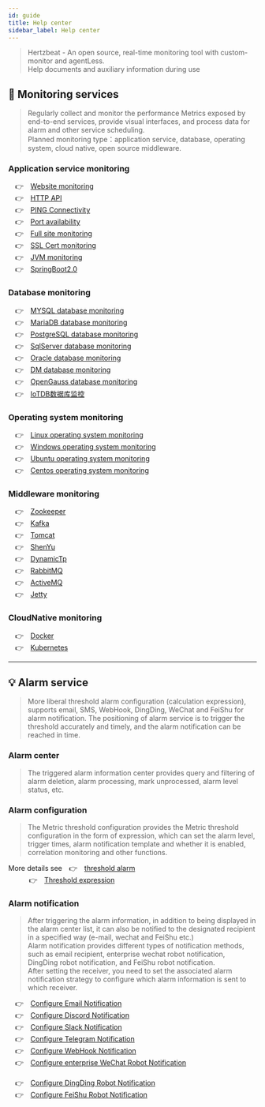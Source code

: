 ```yaml
---
id: guide  
title: Help center      
sidebar_label: Help center
---
```


> Hertzbeat - An open source, real-time monitoring tool with custom-monitor and agentLess.  
> Help documents and auxiliary information during use 

## 🔬 Monitoring services

> Regularly collect and monitor the performance Metrics exposed by end-to-end services, provide visual interfaces, and process data for alarm and other service scheduling.      
> Planned monitoring type：application service, database, operating system, cloud native, open source middleware.

### Application service monitoring 

&emsp;&#x1F449;&emsp;[Website monitoring](website) <br /> 
&emsp;&#x1F449;&emsp;[HTTP API](api) <br /> 
&emsp;&#x1F449;&emsp;[PING Connectivity](ping) <br /> 
&emsp;&#x1F449;&emsp;[Port availability](port) <br /> 
&emsp;&#x1F449;&emsp;[Full site monitoring](fullsite) <br />
&emsp;&#x1F449;&emsp;[SSL Cert monitoring](ssl_cert) <br />
&emsp;&#x1F449;&emsp;[JVM monitoring](jvm) <br />
&emsp;&#x1F449;&emsp;[SpringBoot2.0](springboot2) <br />

### Database monitoring  

&emsp;&#x1F449;&emsp;[MYSQL database monitoring](mysql) <br />
&emsp;&#x1F449;&emsp;[MariaDB database monitoring](mariadb) <br />
&emsp;&#x1F449;&emsp;[PostgreSQL database monitoring](postgresql) <br />
&emsp;&#x1F449;&emsp;[SqlServer database monitoring](sqlserver) <br />
&emsp;&#x1F449;&emsp;[Oracle database monitoring](oracle) <br />
&emsp;&#x1F449;&emsp;[DM database monitoring](dm) <br />
&emsp;&#x1F449;&emsp;[OpenGauss database monitoring](opengauss) <br />
&emsp;&#x1F449;&emsp;[IoTDB数据库监控](iotdb) <br />

### Operating system monitoring     

&emsp;&#x1F449;&emsp;[Linux operating system monitoring](linux) <br />
&emsp;&#x1F449;&emsp;[Windows operating system monitoring](windows) <br />
&emsp;&#x1F449;&emsp;[Ubuntu operating system monitoring](ubuntu) <br />
&emsp;&#x1F449;&emsp;[Centos operating system monitoring](centos) <br />

### Middleware monitoring

&emsp;&#x1F449;&emsp;[Zookeeper](zookeeper) <br />
&emsp;&#x1F449;&emsp;[Kafka](kafka) <br />
&emsp;&#x1F449;&emsp;[Tomcat](tomcat) <br />
&emsp;&#x1F449;&emsp;[ShenYu](shenyu) <br />
&emsp;&#x1F449;&emsp;[DynamicTp](dynamic_tp) <br />
&emsp;&#x1F449;&emsp;[RabbitMQ](rabbitmq) <br />
&emsp;&#x1F449;&emsp;[ActiveMQ](activemq) <br />
&emsp;&#x1F449;&emsp;[Jetty](jetty) <br />

### CloudNative monitoring

&emsp;&#x1F449;&emsp;[Docker](docker) <br />
&emsp;&#x1F449;&emsp;[Kubernetes](kubernetes) <br />

***

## 💡 Alarm service  

> More liberal threshold alarm configuration (calculation expression), supports email, SMS, WebHook, DingDing, WeChat and FeiShu for alarm notification.
> The positioning of alarm service is to trigger the threshold accurately and timely, and the alarm notification can be reached in time.

### Alarm center  

> The triggered alarm information center provides query and filtering of alarm deletion, alarm processing, mark unprocessed, alarm level status, etc.

### Alarm configuration 

> The Metric threshold configuration provides the Metric threshold configuration in the form of expression, which can set the alarm level, trigger times, alarm notification template and whether it is enabled, correlation monitoring and other functions.

More details see&emsp;&#x1F449;&emsp;[threshold alarm](alert_threshold) <br /> 
&emsp;&emsp;&emsp;&#x1F449;&emsp;[Threshold expression](alert_threshold_expr)   

### Alarm notification  

> After triggering the alarm information, in addition to being displayed in the alarm center list, it can also be notified to the designated recipient in a specified way (e-mail, wechat and FeiShu etc.)   
> Alarm notification provides different types of notification methods, such as email recipient, enterprise wechat robot notification, DingDing robot notification, and FeiShu robot notification.   
> After setting the receiver, you need to set the associated alarm notification strategy to configure which alarm information is sent to which receiver.   


&emsp;&#x1F449;&emsp;[Configure Email Notification](alert_email) <br />
&emsp;&#x1F449;&emsp;[Configure Discord Notification](alert_webhook) <br />
&emsp;&#x1F449;&emsp;[Configure Slack Notification](alert_webhook) <br />
&emsp;&#x1F449;&emsp;[Configure Telegram Notification](alert_webhook) <br />
&emsp;&#x1F449;&emsp;[Configure WebHook Notification](alert_webhook) <br /> 
&emsp;&#x1F449;&emsp;[Configure enterprise WeChat Robot Notification](alert_wework) <br />    
&emsp;&#x1F449;&emsp;[Configure DingDing Robot Notification](alert_dingtalk) <br /> 
&emsp;&#x1F449;&emsp;[Configure FeiShu Robot Notification](alert_feishu) <br />   
